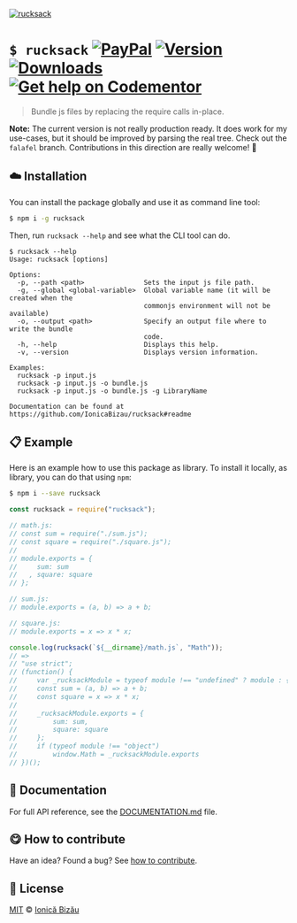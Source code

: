
[![rucksack](http://i.imgur.com/hSPcrjC.png)](#)

# `$ rucksack` [![PayPal](https://img.shields.io/badge/%24-paypal-f39c12.svg)][paypal-donations] [![Version](https://img.shields.io/npm/v/rucksack.svg)](https://www.npmjs.com/package/rucksack) [![Downloads](https://img.shields.io/npm/dt/rucksack.svg)](https://www.npmjs.com/package/rucksack) [![Get help on Codementor](https://cdn.codementor.io/badges/get_help_github.svg)](https://www.codementor.io/johnnyb?utm_source=github&utm_medium=button&utm_term=johnnyb&utm_campaign=github)

> Bundle js files by replacing the require calls in-place.


**Note:** The current version is not really production ready.
It does work for my use-cases, but it should be improved by
parsing the real tree. Check out the `falafel` branch.
Contributions in this direction are really welcome! :sparkling_heart:


## :cloud: Installation

You can install the package globally and use it as command line tool:


```sh
$ npm i -g rucksack
```


Then, run `rucksack --help` and see what the CLI tool can do.


```
$ rucksack --help
Usage: rucksack [options]

Options:
  -p, --path <path>               Sets the input js file path.
  -g, --global <global-variable>  Global variable name (it will be created when the
                                  commonjs environment will not be available)
  -o, --output <path>             Specify an output file where to write the bundle
                                  code.
  -h, --help                      Displays this help.
  -v, --version                   Displays version information.

Examples:
  rucksack -p input.js
  rucksack -p input.js -o bundle.js
  rucksack -p input.js -o bundle.js -g LibraryName

Documentation can be found at https://github.com/IonicaBizau/rucksack#readme
```

## :clipboard: Example


Here is an example how to use this package as library. To install it locally, as library, you can do that using `npm`:

```sh
$ npm i --save rucksack
```



```js
const rucksack = require("rucksack");

// math.js:
// const sum = require("./sum.js");
// const square = require("./square.js");
//
// module.exports = {
//     sum: sum
//   , square: square
// };

// sum.js:
// module.exports = (a, b) => a + b;

// square.js:
// module.exports = x => x * x;

console.log(rucksack(`${__dirname}/math.js`, "Math"));
// =>
// "use strict";
// (function() {
//     var _rucksackModule = typeof module !== "undefined" ? module : {};
//     const sum = (a, b) => a + b;
//     const square = x => x * x;
//
//     _rucksackModule.exports = {
//         sum: sum,
//         square: square
//     };
//     if (typeof module !== "object")
//         window.Math = _rucksackModule.exports
// })();
```

## :memo: Documentation

For full API reference, see the [DOCUMENTATION.md][docs] file.

## :yum: How to contribute
Have an idea? Found a bug? See [how to contribute][contributing].


## :scroll: License

[MIT][license] © [Ionică Bizău][website]

[paypal-donations]: https://www.paypal.com/cgi-bin/webscr?cmd=_s-xclick&hosted_button_id=RVXDDLKKLQRJW
[donate-now]: http://i.imgur.com/6cMbHOC.png

[license]: http://showalicense.com/?fullname=Ionic%C4%83%20Biz%C4%83u%20%3Cbizauionica%40gmail.com%3E%20(http%3A%2F%2Fionicabizau.net)&year=2015#license-mit
[website]: http://ionicabizau.net
[contributing]: /CONTRIBUTING.md
[docs]: /DOCUMENTATION.md
